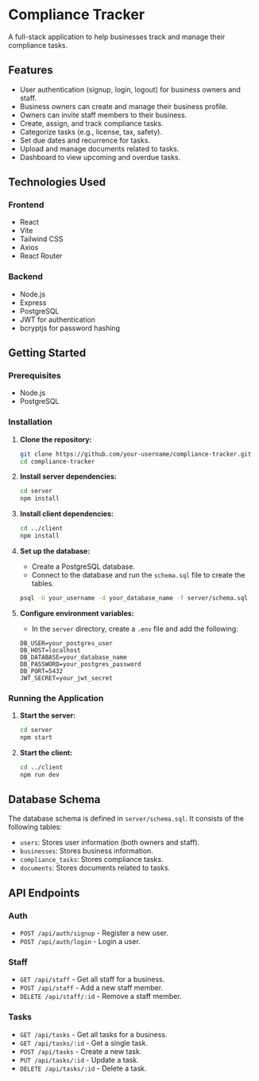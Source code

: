 # Compliance Tracker

A full-stack application to help businesses track and manage their compliance tasks.

## Features

*   User authentication (signup, login, logout) for business owners and staff.
*   Business owners can create and manage their business profile.
*   Owners can invite staff members to their business.
*   Create, assign, and track compliance tasks.
*   Categorize tasks (e.g., license, tax, safety).
*   Set due dates and recurrence for tasks.
*   Upload and manage documents related to tasks.
*   Dashboard to view upcoming and overdue tasks.

## Technologies Used

### Frontend

*   React
*   Vite
*   Tailwind CSS
*   Axios
*   React Router

### Backend

*   Node.js
*   Express
*   PostgreSQL
*   JWT for authentication
*   bcryptjs for password hashing

## Getting Started

### Prerequisites

*   Node.js
*   PostgreSQL

### Installation

1.  **Clone the repository:**

    ```bash
    git clone https://github.com/your-username/compliance-tracker.git
    cd compliance-tracker
    ```

2.  **Install server dependencies:**

    ```bash
    cd server
    npm install
    ```

3.  **Install client dependencies:**

    ```bash
    cd ../client
    npm install
    ```

4.  **Set up the database:**

    *   Create a PostgreSQL database.
    *   Connect to the database and run the `schema.sql` file to create the tables.

    ```bash
    psql -U your_username -d your_database_name -f server/schema.sql
    ```

5.  **Configure environment variables:**

    *   In the `server` directory, create a `.env` file and add the following:

    ```
    DB_USER=your_postgres_user
    DB_HOST=localhost
    DB_DATABASE=your_database_name
    DB_PASSWORD=your_postgres_password
    DB_PORT=5432
    JWT_SECRET=your_jwt_secret
    ```

### Running the Application

1.  **Start the server:**

    ```bash
    cd server
    npm start
    ```

2.  **Start the client:**

    ```bash
    cd ../client
    npm run dev
    ```

## Database Schema

The database schema is defined in `server/schema.sql`. It consists of the following tables:

*   `users`: Stores user information (both owners and staff).
*   `businesses`: Stores business information.
*   `compliance_tasks`: Stores compliance tasks.
*   `documents`: Stores documents related to tasks.

## API Endpoints

### Auth

*   `POST /api/auth/signup` - Register a new user.
*   `POST /api/auth/login` - Login a user.

### Staff

*   `GET /api/staff` - Get all staff for a business.
*   `POST /api/staff` - Add a new staff member.
*   `DELETE /api/staff/:id` - Remove a staff member.

### Tasks

*   `GET /api/tasks` - Get all tasks for a business.
*   `GET /api/tasks/:id` - Get a single task.
*   `POST /api/tasks` - Create a new task.
*   `PUT /api/tasks/:id` - Update a task.
*   `DELETE /api/tasks/:id` - Delete a task.
